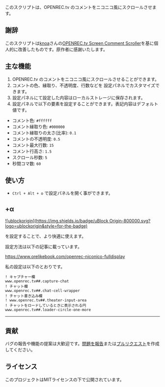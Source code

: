 このスクリプトは、OPENREC.tv のコメントをニコニコ風にスクロールさせます。

## 謝辞

このスクリプトは[knoa](https://greasyfork.org/ja/users/78927-knoa)さんの[OPENREC.tv Screen Comment Scroller](https://greasyfork.org/ja/scripts/36697-openrec-tv-screen-comment-scroller)を基に個人的に改善したものです。原作者に感謝いたします。

## 主な機能

1. OPENREC.tv のコメントをニコニコ風にスクロールさせることができます。
2. コメントの色、縁取り、不透明度、行数などを 設定パネルでカスタマイズできます。
3. 設定パネルにて設定した内容はローカルストレージに保存されます。
4. 設定パネルで以下の要素を設定することができます。表記内容はデフォルト値です。

- コメント色: `#ffffff`
- コメント縁取り色: `#000000`
- コメント縁取りの太さ(比率): `0.1`
- コメントの不透明度: `0.5`
- コメント最大行数: `15`
- コメント行高さ: `1.5`
- スクロール秒数: `5`
- 秒間コマ数: `60`

## 使い方

- `Ctrl + Alt + o` で設定パネルを開く事ができます。

## +α

[![ublockorigin](https://img.shields.io/badge/uBlock Origin-800000.svg?logo=ublockorigin&style=for-the-badge)](https://chromewebstore.google.com/detail/ublock-origin/cjpalhdlnbpafiamejdnhcphjbkeiagm?hl=ja)

を設定することで、より快適に使えます。

設定方法は以下の記事に載っています。

https://www.orelikebook.com/openrec-niconico-fulldisplay

私の設定は以下のとおりです。

```
! キャプチャー欄
www.openrec.tv##.capture-chat
! チャット欄
www.openrec.tv##.chat-cell-wrapper
! チャット書き込み欄
! www.openrec.tv##.theater-input-area
! チャットをロードしているときに表示される円
www.openrec.tv##.loader-circle-one-more
```

---

## 貢献

バグの報告や機能の提案は大歓迎です。[問題を報告](https://github.com/yossy17/openrec-tv-screen-comment-scroller-fix/issues)または[プルリクエスト](https://github.com/yossy17/openrec-tv-screen-comment-scroller-fix/pulls)を作成してください。

## ライセンス

このプロジェクトはMITライセンスの下で公開されています。
